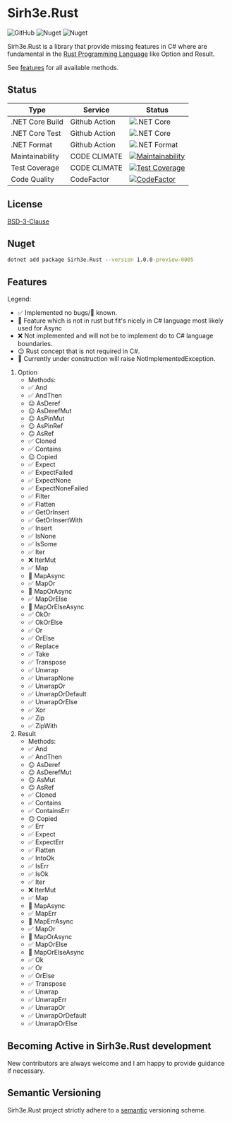 # Sirh3e.Rust

![GitHub](https://img.shields.io/github/license/sirh3e/Rust)
![Nuget](https://img.shields.io/nuget/v/Sirh3e.Rust)
![Nuget](https://img.shields.io/nuget/dt/Sirh3e.Rust)

Sirh3e.Rust is a library that provide missing features in C# where are fundamental in the [Rust Programming Language](https://github.com/rust-lang/rust) like Option and Result.

See [features](#features) for all available methods.

## Status

| Type            | Service       | Status                                                                                                                                                       |
|-----------------|---------------|--------------------------------------------------------------------------------------------------------------------------------------------------------------|
| .NET Core Build | Github Action | ![.NET Core](https://github.com/sirh3e/Rust/workflows/.NET%20Core%20Build/badge.svg)                                                                         |
| .NET Core Test  | Github Action | ![.NET Core](https://github.com/sirh3e/Rust/workflows/.NET%20Core%20Test/badge.svg)                                                                          |
| .NET Format     | Github Action | ![.NET Format](https://github.com/sirh3e/Rust/workflows/.NET%20Format/badge.svg)                                                                             |
| Maintainability | CODE CLIMATE  | [![Maintainability](https://api.codeclimate.com/v1/badges/7eb0b456887eeedaad92/maintainability)](https://codeclimate.com/github/sirh3e/Rust/maintainability) |
| Test Coverage   | CODE CLIMATE  | [![Test Coverage](https://api.codeclimate.com/v1/badges/7eb0b456887eeedaad92/test_coverage)](https://codeclimate.com/github/sirh3e/Rust/test_coverage)       |
| Code Quality    | CodeFactor    | [![CodeFactor](https://www.codefactor.io/repository/github/sirh3e/rust/badge)](https://www.codefactor.io/repository/github/sirh3e/rust)                      |

## License

[BSD-3-Clause](https://github.com/sirh3e/Rust/blob/features/LICENSE.txt)

## Nuget

```cmd
dotnet add package Sirh3e.Rust --version 1.0.0-preview-0005
```

## Features

Legend:

- ✅ Implemented no bugs/🐛 known.
- 🍬 Feature which is not in rust but fit's nicely in C# language most likely used for Async
- ❌ Not implemented and will not be to implement do to C# language boundaries.
- 😐 Rust concept that is not required in C#.
- 🚧 Currently under construction will raise NotImplementedException.

1. Option
    - Methods:
    - ✅ And
    - ✅ AndThen
    - 😐 AsDeref
    - 😐 AsDerefMut
    - 😐 AsPinMut
    - 😐 AsPinRef
    - 😐 AsRef
    - ✅ Cloned
    - ✅ Contains
    - 😐 Copied
    - ✅ Expect
    - ✅ ExpectFailed
    - ✅ ExpectNone
    - ✅ ExpectNoneFailed
    - ✅ Filter
    - ✅ Flatten
    - ✅ GetOrInsert
    - ✅ GetOrInsertWith
    - ✅ Insert
    - ✅ IsNone
    - ✅ IsSome
    - ✅ Iter
    - ❌ IterMut
    - ✅ Map
    - 🍬 MapAsync
    - ✅ MapOr
    - 🍬 MapOrAsync
    - ✅ MapOrElse
    - 🍬 MapOrElseAsync
    - ✅ OkOr
    - ✅ OkOrElse
    - ✅ Or
    - ✅ OrElse
    - ✅ Replace
    - ✅ Take
    - ✅ Transpose
    - ✅ Unwrap
    - ✅ UnwrapNone
    - ✅ UnwrapOr
    - ✅ UnwrapOrDefault
    - ✅ UnwrapOrElse
    - ✅ Xor
    - ✅ Zip
    - ✅ ZipWith
2. Result
    - Methods:
    - ✅ And
    - ✅ AndThen
    - 😐 AsDeref
    - 😐 AsDerefMut
    - 😐 AsMut
    - 😐 AsRef
    - ✅ Cloned
    - ✅ Contains
    - ✅ ContainsErr
    - 😐 Copied
    - ✅ Err
    - ✅ Expect
    - ✅ ExpectErr
    - ✅ Flatten
    - ✅ IntoOk
    - ✅ IsErr
    - ✅ IsOk
    - ✅ Iter
    - ❌ IterMut
    - ✅ Map
    - 🍬 MapAsync
    - ✅ MapErr
    - 🍬 MapErrAsync
    - ✅ MapOr
    - 🍬 MapOrAsync
    - ✅ MapOrElse
    - 🍬 MapOrElseAsync
    - ✅ Ok
    - ✅ Or
    - ✅ OrElse
    - ✅ Transpose
    - ✅ Unwrap
    - ✅ UnwrapErr
    - ✅ UnwrapOr
    - ✅ UnwrapOrDefault
    - ✅ UnwrapOrElse

## Becoming Active in Sirh3e.Rust development

New contributors are always welcome and I am happy to provide guidance if necessary.

## Semantic Versioning

Sirh3e.Rust project strictly adhere to a [semantic](https://semver.org/) versioning scheme.
